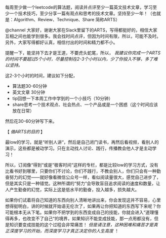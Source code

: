 
每周至少做一个leetcode的算法题，阅读并点评至少一篇英文技术文章，学习至少一个技术技巧，至少分享一篇有观点和思考的技术文章。坚持至少一年！（也就是：Algorithm、Review、Technique、Share 简称ARTS）


@channel 大家好，谢谢大家在Slack里留下的ARTS，写得都挺好的，相信大家互相之间也能学到很多。我会找时间点评，但因为时间有限，所以，可能不及时。另外，大家写得都好认真，相信付出的时间和精力都不小。

提醒一下，能坚持下去才是王道，不要虎头蛇尾，所以， *我建议你完成一个ARTS的时间不要超过5个小时，尽量控制在2-3个小时以内，少了你投入不够，多了难以坚持。*  

这2-3个小时的时间，建议如下分配，

- 算法题30-60分钟
- 英文文章 30分钟
- tip回想一下本周工作中学到的一个小技巧（10分钟）
- share思考一个技术观点、社会热点、一个产品或是一个困惑（这个时间应该放在日常）

然后花30-60分钟写下来。

【 *做ARTS的目的* 】

最low的学习，就是“听别人讲“，然后是自己闭门读书，再然后看视频，看别人的演示，这些都是被动学习。只在主动找人讨论、践行，传播教会他人才是主动学习！

所以，订阅像“得到“或是“极客时间“这样的专栏，都是比较low的学习方式，没有比看书好到哪里，只要你们不讨论，你们不践行，不教会别人，你们只会有一种勤奋努力的幻觉——就好像看微信公众号一样，看似阅读量很大，感觉自己进步了，但是其实只是一种错觉。这种所谓的“努力“会导致盲目追求阅读的速度和数量，让人产生勤奋的幻觉，实际上这是低水平的勤奋，投入越多，损失越大。

如果你们试着将自己知道的东西向别人清晰地讲出来，你会发现这并不容易，心里想得挺明白，讲的时候就开始语无伦次了，如果再让你把知道的东西写下来呢？你可能根本无从下笔。如果你不把学到的东西变成自己的技能，你就会进入“道理懂得再多，也改变不了自己“的境界，如果知识不能变成技能，那一点用都没有，但是知识要变成技能的这个过程会非常痛苦！ *但是请注意，这种困难和痛苦才是真正深度学习的开始，而深度学习才真正决定你的人生高度*  ！